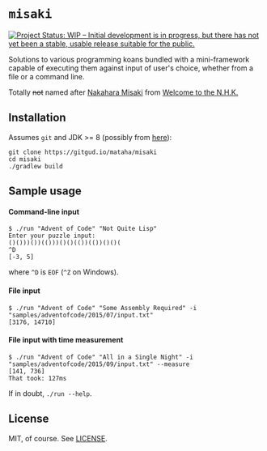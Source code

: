 # ``misaki``

[![Project Status: WIP – Initial development is in progress, but there has not yet been a stable, usable release suitable for the public.](https://www.repostatus.org/badges/latest/wip.svg)](https://www.repostatus.org/#wip)

Solutions to various programming koans bundled with a mini-framework
capable of executing them against input of user's choice, whether
from a file or a command line.

Totally ~~not~~ named after [Nakahara Misaki][1]
from [Welcome to the N.H.K.][2]

## Installation

Assumes `git` and JDK >= 8 (possibly from [here][3]):

```shell
git clone https://gitgud.io/mataha/misaki
cd misaki
./gradlew build
```

## Sample usage

#### Command-line input

```shell
$ ./run "Advent of Code" "Not Quite Lisp"
Enter your puzzle input:
()()))())(()))()()(())(())()()(
^D
[-3, 5]
```

where `^D` is `EOF` (`^Z` on Windows).

#### File input

```shell
$ ./run "Advent of Code" "Some Assembly Required" -i "samples/adventofcode/2015/07/input.txt"
[3176, 14710]
```

#### File input with time measurement

```shell
$ ./run "Advent of Code" "All in a Single Night" -i "samples/adventofcode/2015/09/input.txt" --measure
[141, 736]
That took: 127ms
```

If in doubt, `./run --help`.

## License

MIT, of course. See [LICENSE](./LICENSE).

[1]: https://anidb.net/character/2809
[2]: https://www.mangaupdates.com/series.html?id=8861
[3]: https://adoptopenjdk.net/installation.html
